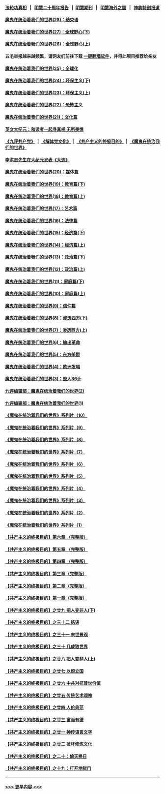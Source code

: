 #### [法轮功真相](https://github.com/gfw-breaker/truth/blob/master/README.md?t=0) &nbsp;&nbsp;|&nbsp;&nbsp; [明慧二十周年报告](https://github.com/gfw-breaker/mh-reports/blob/master/README.md?t=0) &nbsp;&nbsp;|&nbsp;&nbsp;[明慧期刊](https://github.com/gfw-breaker/mh-qikan) &nbsp;&nbsp;|&nbsp;&nbsp; [明慧海外之窗](https://github.com/gfw-breaker/mh-news/blob/master/README.md?t=0) &nbsp;&nbsp;|&nbsp;&nbsp; [神韵特别报道](https://github.com/gfw-breaker/mh-news/blob/master/shenyun.md?t=0)
#### [魔鬼在统治着我们的世界(28)：结束语](../pages/nsc422/n10936246.md?t=06292352) 
#### [魔鬼在统治着我们的世界(27)：全球野心(下)](../pages/nsc422/n10928319.md?t=06292352) 
#### [魔鬼在统治着我们的世界(26)：全球野心(上)](../pages/nsc422/n10900318.md?t=06292352) 
#### 五毛举报越来越频繁，请网友们前往下载 [一键翻墙软件](https://github.com/gfw-breaker/ssr-accounts)，并将此项目推荐给亲友
#### [魔鬼在统治着我们的世界(25)：全球化](../pages/nsc422/n10788205.md?t=06292352) 
#### [魔鬼在统治着我们的世界(24)：环保主义(下)](../pages/nsc422/n10695307.md?t=06292352) 
#### [魔鬼在统治着我们的世界(23)：环保主义(上)](../pages/nsc422/n10688613.md?t=06292352) 
#### [魔鬼在统治着我们的世界(22)：恐怖主义](../pages/nsc422/n10614727.md?t=06292352) 
#### [魔鬼在统治着我们的世界(21)：文化篇](../pages/nsc422/n10597706.md?t=06292352) 
#### [英文大纪元：和读者一起寻真相 无所畏惧](../pages/nsc422/n12542027.md?t=06292352) 
#### [《九评共产党》](https://github.com/begood0513/9ping.md/blob/master/README.md) &nbsp;|&nbsp; [《解体党文化》](../../../../jtdwh.md/blob/master/README.md)  &nbsp;|&nbsp; [《共产主义的终极目的》](../../../../gczydzjmd.md/blob/master/README.md) &nbsp;|&nbsp; [《魔鬼在统治我们的世界》](../../../../mgztzwmdsj.md/blob/master/README.md) 
#### [李洪志先生在大纪元发表《大选》](../pages/nsc422/n12534746.md?t=06292352) 
#### [魔鬼在统治着我们的世界(20)：媒体篇](../pages/nsc422/n10586579.md?t=06292352) 
#### [魔鬼在统治着我们的世界(19)：教育篇(下)](../pages/nsc422/n10564808.md?t=06292352) 
#### [魔鬼在统治着我们的世界(18)：教育篇(上)](../pages/nsc422/n10526970.md?t=06292352) 
#### [魔鬼在统治着我们的世界(17)：艺术篇](../pages/nsc422/n10499093.md?t=06292352) 
#### [魔鬼在统治着我们的世界(16)：法律篇](../pages/nsc422/n10485969.md?t=06292352) 
#### [魔鬼在统治着我们的世界(15)：经济篇(下)](../pages/nsc422/n10469975.md?t=06292352) 
#### [魔鬼在统治着我们的世界(14)：经济篇(上)](../pages/nsc422/n10457370.md?t=06292352) 
#### [魔鬼在统治着我们的世界(13)：政治篇(下)](../pages/nsc422/n10448270.md?t=06292352) 
#### [魔鬼在统治着我们的世界(12)：政治篇(上)](../pages/nsc422/n10444576.md?t=06292352) 
#### [魔鬼在统治着我们的世界(11)：家庭篇(下)](../pages/nsc422/n10440961.md?t=06292352) 
#### [魔鬼在统治着我们的世界(10)：家庭篇(上)](../pages/nsc422/n10435448.md?t=06292352) 
#### [魔鬼在统治着我们的世界(9)：信仰篇](../pages/nsc422/n10432159.md?t=06292352) 
#### [魔鬼在统治着我们的世界(8)：渗透西方(下)](../pages/nsc422/n10429603.md?t=06292352) 
#### [魔鬼在统治着我们的世界(7)：渗透西方(上)](../pages/nsc422/n10426013.md?t=06292352) 
#### [魔鬼在统治着我们的世界(6)：输出革命](../pages/nsc422/n10421536.md?t=06292352) 
#### [魔鬼在统治着我们的世界(5)：东方杀戮](../pages/nsc422/n10417707.md?t=06292352) 
#### [魔鬼在统治着我们的世界(4)：欧洲发端](../pages/nsc422/n10414890.md?t=06292352) 
#### [魔鬼在统治着我们的世界(3)：毁人36计](../pages/nsc422/n10411583.md?t=06292352) 
#### [九评编辑部：魔鬼在统治着我们的世界(2)](../pages/nsc422/n10410036.md?t=06292352) 
#### [九评编辑部：魔鬼在统治着我们的世界(1)](../pages/nsc422/n10406825.md?t=06292352) 
#### [《魔鬼在统治着我们的世界》系列片（10）](../pages/nsc422/n12292670.md?t=06292352) 
#### [《魔鬼在统治着我们的世界》系列片（9）](../pages/nsc422/n12290859.md?t=06292352) 
#### [《魔鬼在统治着我们的世界》系列片（8）](../pages/nsc422/n12287445.md?t=06292352) 
#### [《魔鬼在统治着我们的世界》系列片（7）](../pages/nsc422/n12283425.md?t=06292352) 
#### [《魔鬼在统治着我们的世界》系列片（6）](../pages/nsc422/n12282314.md?t=06292352) 
#### [《魔鬼在统治着我们的世界》系列片（5）](../pages/nsc422/n12281419.md?t=06292352) 
#### [《魔鬼在统治着我们的世界》系列片（4）](../pages/nsc422/n12274024.md?t=06292352) 
#### [《魔鬼在统治着我们的世界》系列片（3）](../pages/nsc422/n12271322.md?t=06292352) 
#### [《魔鬼在统治着我们的世界》系列片（2）](../pages/nsc422/n12269049.md?t=06292352) 
#### [《魔鬼在统治着我们的世界》系列片（1）](../pages/nsc422/n12267575.md?t=06292352) 
#### [【共产主义的终极目的】第六章 （完整版）](../pages/nsc422/n11428913.md?t=06292352) 
#### [【共产主义的终极目的】第五章 （完整版）](../pages/nsc422/n11428912.md?t=06292352) 
#### [【共产主义的终极目的】第四章 （完整版）](../pages/nsc422/n11428907.md?t=06292352) 
#### [【共产主义的终极目的】第三章（完整版）](../pages/nsc422/n11428848.md?t=06292352) 
#### [【共产主义的终极目的】第二章（完整版）](../pages/nsc422/n11428831.md?t=06292352) 
#### [【共产主义的终极目的】第一章（完整版）](../pages/nsc422/n11417651.md?t=06292352) 
#### [【共产主义的终极目的】之廿九 把人变非人(下)](../pages/nsc422/n11344140.md?t=06292352) 
#### [【共产主义的终极目的】之三十二 结语](../pages/nsc422/n11360535.md?t=06292352) 
#### [【共产主义的终极目的】之三十一 末世景观](../pages/nsc422/n11351129.md?t=06292352) 
#### [【共产主义的终极目的】之三十 几成狼世界](../pages/nsc422/n11348280.md?t=06292352) 
#### [【共产主义的终极目的】之廿八 把人变非人(上)](../pages/nsc422/n11340492.md?t=06292352) 
#### [【共产主义的终极目的】之廿七 以恨立国](../pages/nsc422/n11336944.md?t=06292352) 
#### [【共产主义的终极目的】之廿六 中共对抗普世价值](../pages/nsc422/n11324785.md?t=06292352) 
#### [【共产主义的终极目的】之廿五 传统艺术颂神](../pages/nsc422/n11296396.md?t=06292352) 
#### [【共产主义的终极目的】之廿四 人伦典范](../pages/nsc422/n11296397.md?t=06292352) 
#### [【共产主义的终极目的】之廿三 富而有德](../pages/nsc422/n11283598.md?t=06292352) 
#### [【共产主义的终极目的】之廿一 神传语言文字](../pages/nsc422/n11263265.md?t=06292352) 
#### [【共产主义的终极目的】之廿二 破坏修炼文化](../pages/nsc422/n11245728.md?t=06292352) 
#### [【共产主义的终极目的】之二十：偷天换日](../pages/nsc422/n11238846.md?t=06292352) 
#### [【共产主义的终极目的】之十九：打开地狱门](../pages/nsc422/n11206376.md?t=06292352) 

----
#### [ >>> 更早内容 <<< ](../indexes/nsc422-earlier.md)
